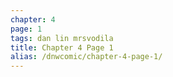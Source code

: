 ```yaml
---
chapter: 4
page: 1
tags: dan lin mrsvodila
title: Chapter 4 Page 1
alias: /dnwcomic/chapter-4-page-1/
---
```

